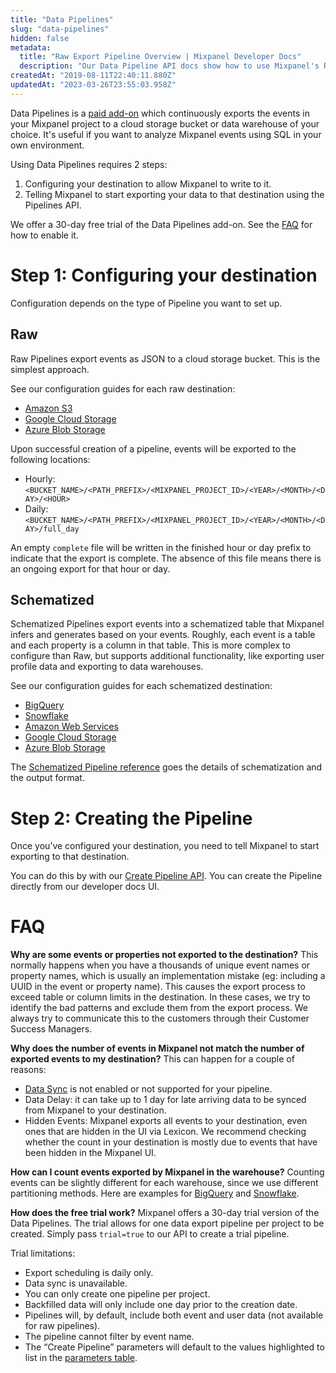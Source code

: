 ```yaml
---
title: "Data Pipelines"
slug: "data-pipelines"
hidden: false
metadata: 
  title: "Raw Export Pipeline Overview | Mixpanel Developer Docs"
  description: "Our Data Pipeline API docs show how to use Mixpanel's Raw Export Pipeline to export your unaltered Mixpanel event data into supported destination buckets."
createdAt: "2019-08-11T22:40:11.880Z"
updatedAt: "2023-03-26T23:55:03.958Z"
---
```

Data Pipelines is a [paid add-on](https://mixpanel.com/pricing) which continuously exports the events in your Mixpanel project to a cloud storage bucket or data warehouse of your choice. It's useful if you want to analyze Mixpanel events using SQL in your own environment.

Using Data Pipelines requires 2 steps:
1. Configuring your destination to allow Mixpanel to write to it.
2. Telling Mixpanel to start exporting your data to that destination using the Pipelines API.

We offer a 30-day free trial of the Data Pipelines add-on. See the [FAQ](#faq) for how to enable it.


# Step 1: Configuring your destination

Configuration depends on the type of Pipeline you want to set up.

## Raw

Raw Pipelines export events as JSON to a cloud storage bucket. This is the simplest approach.

See our configuration guides for each raw destination:
- [Amazon S3](doc:aws-raw-pipeline) 
- [Google Cloud Storage](doc:gcs-raw-pipeline)
- [Azure Blob Storage](doc:azure-raw-pipeline) 

Upon successful creation of a pipeline, events will be exported to the following locations:
- Hourly: `<BUCKET_NAME>/<PATH_PREFIX>/<MIXPANEL_PROJECT_ID>/<YEAR>/<MONTH>/<DAY>/<HOUR>`
- Daily:  `<BUCKET_NAME>/<PATH_PREFIX>/<MIXPANEL_PROJECT_ID>/<YEAR>/<MONTH>/<DAY>/full_day`

An empty `complete` file will be written in the finished hour or day prefix to indicate that the export is complete. The absence of this file means there is an ongoing export for that hour or day.


## Schematized

Schematized Pipelines export events into a schematized table that Mixpanel infers and generates based on your events. Roughly, each event is a table and each property is a column in that table. This is more complex to configure than Raw, but supports additional functionality, like exporting user profile data and exporting to data warehouses.

See our configuration guides for each schematized destination:
- [BigQuery](doc:mixpanel-bigquery-export-design) 
- [Snowflake](doc:mixpanel-snowflake-export) 
- [Amazon Web Services](doc:mixpanel-amazon-s3-export) 
- [Google Cloud Storage](doc:gcs) 
- [Azure Blob Storage](doc:azure-blob-storage) 

The [Schematized Pipeline reference](doc:schematized-export-pipeline) goes the details of schematization and the output format.

# Step 2: Creating the Pipeline

Once you’ve configured your destination, you need to tell Mixpanel to start exporting to that destination.

You can do this by with our [Create Pipeline API](ref:create-warehouse-pipeline). You can create the Pipeline directly from our developer docs UI.

# FAQ

**Why are some events or properties not exported to the destination?**
This normally happens when you have a thousands of unique event names or property names, which is usually an implementation mistake (eg: including a UUID in the event or property name). This causes the export process to exceed table or column limits in the destination. In these cases, we try to identify the bad patterns and exclude them from the export process. We always try to communicate this to the customers through their Customer Success Managers.

**Why does the number of events in Mixpanel not match the number of exported events to my destination?**
This can happen for a couple of reasons:
- [Data Sync](doc:schematized-export-pipeline#data-sync) is not enabled or not supported for your pipeline.
- Data Delay: it can take up to 1 day for late arriving data to be synced from Mixpanel to your destination.
- Hidden Events: Mixpanel exports all events to your destination, even ones that are hidden in the UI via Lexicon. We recommend checking whether the count in your destination is mostly due to events that have been hidden in the Mixpanel UI.

**How can I count events exported by Mixpanel in the warehouse?**
Counting events can be slightly different for each warehouse, since we use different partitioning methods. Here are examples for [BigQuery](doc:mixpanel-bigquery-export-design#getting-the-number-of-events-in-each-day) and [Snowflake](doc:mixpanel-snowflake-export#getting-the-number-of-events-in-each-day).

**How does the free trial work?**
Mixpanel offers a 30-day trial version of the Data Pipelines. The trial allows for one data export pipeline per project to be created.  Simply pass `trial=true` to our API to create a trial pipeline.

Trial limitations:
* Export scheduling is daily only.
* Data sync is unavailable.
* You can only create one pipeline per project. 
* Backfilled data will only include one day prior to the creation date.
* Pipelines will, by default, include both event and user data (not available for raw pipelines).
* The pipeline cannot filter by event name.
* The “Create Pipeline” parameters will default to the values highlighted to list in the [parameters table](ref:create-pipelines#create-warehouse-pipeline).